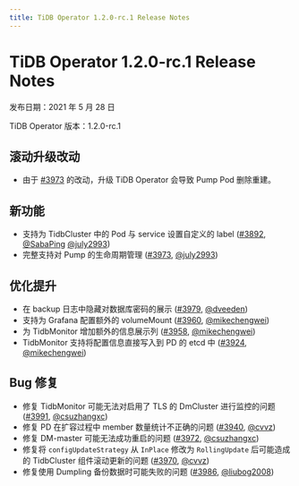 ```yaml
---
title: TiDB Operator 1.2.0-rc.1 Release Notes
---
```


# TiDB Operator 1.2.0-rc.1 Release Notes

发布日期：2021 年 5 月 28 日

TiDB Operator 版本：1.2.0-rc.1

## 滚动升级改动

- 由于 [#3973](https://github.com/pingcap/tidb-operator/pull/3973) 的改动，升级 TiDB Operator 会导致 Pump Pod 删除重建。

## 新功能

- 支持为 TidbCluster 中的 Pod 与 service 设置自定义的 label ([#3892](https://github.com/pingcap/tidb-operator/pull/3892), [@SabaPing](https://github.com/SabaPing) [@july2993](https://github.com/july2993))
- 完整支持对 Pump 的生命周期管理 ([#3973](https://github.com/pingcap/tidb-operator/pull/3973), [@july2993](https://github.com/july2993))

## 优化提升

- 在 backup 日志中隐藏对数据库密码的展示 ([#3979](https://github.com/pingcap/tidb-operator/pull/3979), [@dveeden](https://github.com/dveeden))
- 支持为 Grafana 配置额外的 volumeMount ([#3960](https://github.com/pingcap/tidb-operator/pull/3960), [@mikechengwei](https://github.com/mikechengwei))
- 为 TidbMonitor 增加额外的信息展示列 ([#3958](https://github.com/pingcap/tidb-operator/pull/3958), [@mikechengwei](https://github.com/mikechengwei))
- TidbMonitor 支持将配置信息直接写入到 PD 的 etcd 中 ([#3924](https://github.com/pingcap/tidb-operator/pull/3924), [@mikechengwei](https://github.com/mikechengwei))

## Bug 修复

- 修复 TidbMonitor 可能无法对启用了 TLS 的 DmCluster 进行监控的问题 ([#3991](https://github.com/pingcap/tidb-operator/pull/3991), [@csuzhangxc](https://github.com/csuzhangxc))
- 修复 PD 在扩容过程中 member 数量统计不正确的问题 ([#3940](https://github.com/pingcap/tidb-operator/pull/3940), [@cvvz](https://github.com/cvvz))
- 修复 DM-master 可能无法成功重启的问题 ([#3972](https://github.com/pingcap/tidb-operator/pull/3972), [@csuzhangxc](https://github.com/csuzhangxc))
- 修复将 `configUpdateStrategy` 从 `InPlace` 修改为 `RollingUpdate` 后可能造成的 TidbCluster 组件滚动更新的问题 ([#3970](https://github.com/pingcap/tidb-operator/pull/3970), [@cvvz](https://github.com/cvvz))
- 修复使用 Dumpling 备份数据时可能失败的问题 ([#3986](https://github.com/pingcap/tidb-operator/pull/3986), [@liubog2008](https://github.com/liubog2008))
